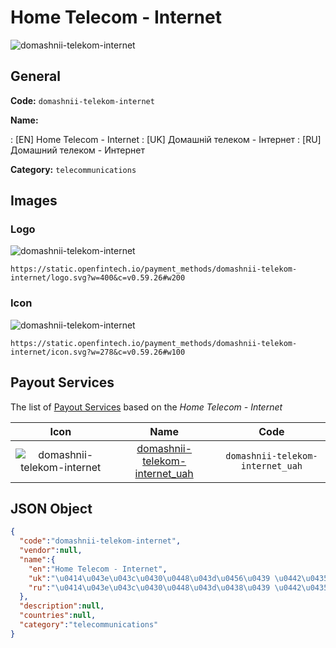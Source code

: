 
# Home Telecom - Internet 
![domashnii-telekom-internet](https://static.openfintech.io/payment_methods/domashnii-telekom-internet/logo.svg?w=400&c=v0.59.26#w200)  

## General 
**Code:** `domashnii-telekom-internet` 
 
**Name:** 
 
:	[EN] Home Telecom - Internet 
:	[UK] Домашній телеком - Інтернет 
:	[RU] Домашний телеком - Интернет 
 
**Category:** `telecommunications` 
 

## Images 

### Logo 
![domashnii-telekom-internet](https://static.openfintech.io/payment_methods/domashnii-telekom-internet/logo.svg?w=400&c=v0.59.26#w200)  

```
https://static.openfintech.io/payment_methods/domashnii-telekom-internet/logo.svg?w=400&c=v0.59.26#w200
```  

### Icon 
![domashnii-telekom-internet](https://static.openfintech.io/payment_methods/domashnii-telekom-internet/icon.svg?w=278&c=v0.59.26#w100)  

```
https://static.openfintech.io/payment_methods/domashnii-telekom-internet/icon.svg?w=278&c=v0.59.26#w100
```  

## Payout Services 
 
The list of [Payout Services](/payout-services/) based on the _Home Telecom - Internet_ 

|Icon|Name|Code| 
|:---:|:---:|:---:| 
|![domashnii-telekom-internet](https://static.openfintech.io/payout_methods/domashnii-telekom-internet/icon.png?w=278&c=v0.59.26#w40) |[domashnii-telekom-internet_uah](/payout-services/domashnii-telekom-internet_uah/)|`domashnii-telekom-internet_uah`| 
 

## JSON Object 

```json
{
  "code":"domashnii-telekom-internet",
  "vendor":null,
  "name":{
    "en":"Home Telecom - Internet",
    "uk":"\u0414\u043e\u043c\u0430\u0448\u043d\u0456\u0439 \u0442\u0435\u043b\u0435\u043a\u043e\u043c - \u0406\u043d\u0442\u0435\u0440\u043d\u0435\u0442",
    "ru":"\u0414\u043e\u043c\u0430\u0448\u043d\u0438\u0439 \u0442\u0435\u043b\u0435\u043a\u043e\u043c - \u0418\u043d\u0442\u0435\u0440\u043d\u0435\u0442"
  },
  "description":null,
  "countries":null,
  "category":"telecommunications"
}
```  
